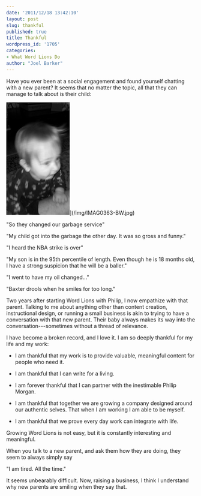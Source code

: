 ```yaml
---
date: '2011/12/18 13:42:10'
layout: post
slug: thankful
published: true
title: Thankful
wordpress_id: '1705'
categories:
- What Word Lions Do
author: "Joel Barker"
---
```


Have you ever been at a social engagement and found yourself chatting with a new parent? It seems that no matter the topic, all that they can manage to talk about is their child:

![](/img/IMAG0363-BW-169x300.jpg)](/img/IMAG0363-BW.jpg)

"So they changed our garbage service"

"My child got into the garbage the other day. It was so gross and funny." 

"I heard the NBA strike is over"


"My son is in the 95th percentile of length. Even though he is 18 months old, I have a strong suspicion that he will be a baller." 

"I went to have my oil changed…"

"Baxter drools when he smiles for too long."

Two years after starting Word Lions with Philip, I now empathize with that parent. Talking to me about anything other than content creation, instructional design, or running a small business is akin to trying to have a conversation with that new parent. Their baby always makes its way into the conversation---sometimes without a thread of relevance.

I have become a broken record, and I love it. I am so deeply thankful for my life and my work:



	
* I am thankful that my work is to provide valuable, meaningful content for people who need it.

	
* I am thankful that I can write for a living.

	
* I am forever thankful that I can partner with the inestimable Philip Morgan.

	
* I am thankful that together we are growing a company designed around our authentic selves. That when I am working I am able to be myself.

	
* I am thankful that we prove every day work can integrate with life.


Growing Word Lions is not easy, but it is constantly interesting and meaningful.

When you talk to a new parent, and ask them how they are doing, they seem to always simply say

"I am tired. All the time."

It seems unbearably difficult. Now, raising a business, I think I understand why new parents are smiling when they say that.
